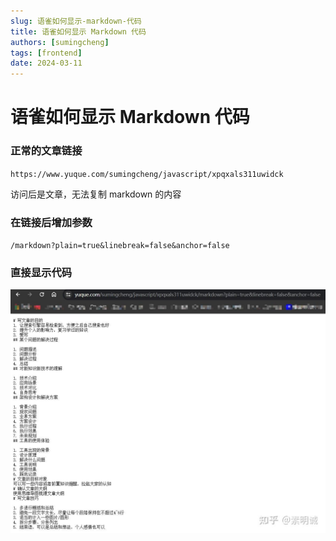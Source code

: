 ```yaml
---
slug: 语雀如何显示-markdown-代码
title: 语雀如何显示 Markdown 代码
authors: [sumingcheng]
tags: [frontend]
date: 2024-03-11
---
```


# 语雀如何显示 Markdown 代码

### 正常的文章链接

`https://www.yuque.com/sumingcheng/javascript/xpqxals311uwidck`

访问后是文章，无法复制 markdown 的内容

### 在链接后增加参数

`/markdown?plain=true&linebreak=false&anchor=false`

### 直接显示代码

![be0a07347c6715499ecbc27cf444cb9e](../image/be0a07347c6715499ecbc27cf444cb9e.jpg)
